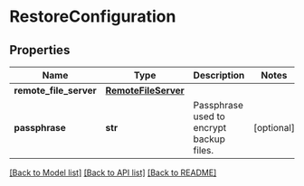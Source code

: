 # RestoreConfiguration

## Properties
Name | Type | Description | Notes
------------ | ------------- | ------------- | -------------
**remote_file_server** | [**RemoteFileServer**](RemoteFileServer.md) |  | 
**passphrase** | **str** | Passphrase used to encrypt backup files. | [optional] 

[[Back to Model list]](../README.md#documentation-for-models) [[Back to API list]](../README.md#documentation-for-api-endpoints) [[Back to README]](../README.md)

